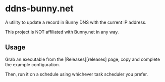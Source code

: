 # ddns-bunny.net

A utility to update a record in Bunny DNS with the current IP address.

This project is NOT affiliated with Bunny.net in any way.

## Usage

Grab an executable from the [Releases][releases] page, copy and complete the
example configuration.

Then, run it on a schedule using whichever task scheduler you prefer.
